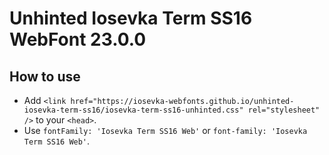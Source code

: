 # Unhinted Iosevka Term SS16 WebFont 23.0.0

## How to use

- Add `<link href="https://iosevka-webfonts.github.io/unhinted-iosevka-term-ss16/iosevka-term-ss16-unhinted.css" rel="stylesheet" />` to your `<head>`.
- Use `fontFamily: 'Iosevka Term SS16 Web'` or `font-family: 'Iosevka Term SS16 Web'`.
